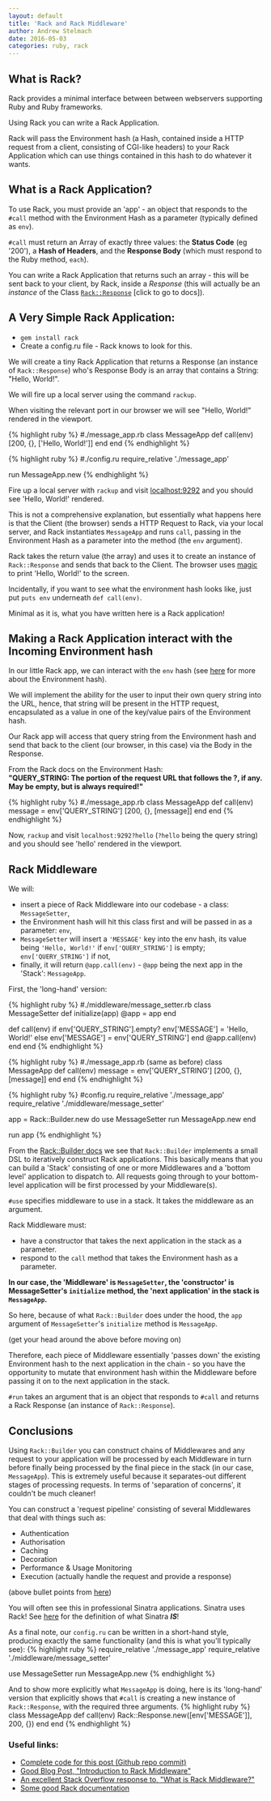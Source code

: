 ```yaml
---
layout: default
title: 'Rack and Rack Middleware'
author: Andrew Stelmach
date: 2016-05-03
categories: ruby, rack
---
```


What is Rack?
------
Rack provides a minimal interface between between webservers supporting Ruby and Ruby frameworks.

Using Rack you can write a Rack Application.

Rack will pass the Environment hash (a Hash, contained inside a HTTP request from a client, consisting of CGI-like headers) to your Rack Application which can use things contained in this hash to do whatever it wants.

What is a Rack Application?
------
To use Rack, you must provide an 'app' - an object that responds to the `#call` method with the Environment Hash as a parameter (typically defined as `env`).

`#call` must return an Array of exactly three values: the **Status Code** (eg '200'), a **Hash of Headers**, and the **Response Body** (which must respond to the Ruby method, `each`).

You can write a Rack Application that returns such an array - this will be sent back to your client, by Rack, inside a _Response_ (this will actually be an _instance_ of the Class [`Rack::Response`](http://www.rubydoc.info/github/rack/rack/Rack/Response) [click to go to docs]).

A Very Simple Rack Application:
------
- `gem install rack`
- Create a config.ru file - Rack knows to look for this.

We will create a tiny Rack Application that returns a Response (an instance of `Rack::Response`) who's Response Body is an array that contains a String: "Hello, World!".

We will fire up a local server using the command `rackup`.

When visiting the relevant port in our browser we will see "Hello, World!" rendered in the viewport.

{% highlight ruby %}
#./message_app.rb
class MessageApp
  def call(env)
    [200, {}, ['Hello, World!']]
  end
end
{% endhighlight %}

{% highlight ruby %}
#./config.ru
require_relative './message_app'

run MessageApp.new
{% endhighlight %}

Fire up a local server with `rackup` and visit [localhost:9292](http://localhost:9292) and you should see 'Hello, World!' rendered.

This is not a comprehensive explanation, but essentially what happens here is that the Client (the browser) sends a HTTP Request to Rack, via your local server, and Rack instantiates `MessageApp` and runs `call`, passing in the Environment Hash as a parameter into the method (the `env` argument).

Rack takes the return value (the array) and uses it to create an instance of `Rack::Response` and sends that back to the Client. The browser uses [magic](http://www.oxforddictionaries.com/definition/english/magic) to print 'Hello, World!' to the screen.

Incidentally, if you want to see what the environment hash looks like, just put `puts env` underneath `def call(env)`.

Minimal as it is, what you have written here is a Rack application!

Making a Rack Application interact with the Incoming Environment hash
---
In our little Rack app, we can interact with the `env` hash (see [here](http://rack.rubyforge.org/doc/SPEC.html) for more about the Environment hash).

We will implement the ability for the user to input their own query string into the URL, hence, that string will be present in the HTTP request, encapsulated as a value in one of the key/value pairs of the Environment hash.

Our Rack app will access that query string from the Environment hash and send that back to the client (our browser, in this case) via the Body in the Response.

From the Rack docs on the Environment Hash:  
**"QUERY_STRING: The portion of the request URL that follows the ?, if any. May be empty, but is always required!"**

{% highlight ruby %}
#./message_app.rb
class MessageApp
  def call(env)
    message = env['QUERY_STRING']
    [200, {}, [message]]
  end
end
{% endhighlight %}

Now, `rackup` and visit `localhost:9292?hello` (`?hello` being the query string) and you should see 'hello' rendered in the viewport.

Rack Middleware
---
We will:

- insert a piece of Rack Middleware into our codebase - a class: `MessageSetter`,
- the Environment hash will hit this class first and will be passed in as a parameter: `env`,
- `MessageSetter` will insert a `'MESSAGE'` key into the env hash, its value being `'Hello, World!'` if `env['QUERY_STRING']` is empty; `env['QUERY_STRING']` if not,
- finally, it will return `@app.call(env)` - `@app` being the next app in the 'Stack': `MessageApp`.

First, the 'long-hand' version:

{% highlight ruby %}
#./middleware/message_setter.rb
class MessageSetter
  def initialize(app)
    @app = app
  end

  def call(env)
    if env['QUERY_STRING'].empty?
      env['MESSAGE'] = 'Hello, World!'
    else
      env['MESSAGE'] = env['QUERY_STRING']
    end
    @app.call(env)
  end
end
{% endhighlight %}

{% highlight ruby %}
#./message_app.rb (same as before)
class MessageApp
  def call(env)
    message = env['QUERY_STRING']
    [200, {}, [message]]
  end
end
{% endhighlight %}

{% highlight ruby %}
#config.ru
require_relative './message_app'
require_relative './middleware/message_setter'

app = Rack::Builder.new do
  use MessageSetter
  run MessageApp.new
end

run app
{% endhighlight %}


From the [Rack::Builder docs](http://www.rubydoc.info/github/rack/rack/Rack/Builder) we see that `Rack::Builder` implements a small DSL to iteratively construct Rack applications. This basically means that you can build a 'Stack' consisting of one or more Middlewares and a 'bottom level' application to dispatch to. All requests going through to your bottom-level application will be first processed by your Middleware(s).

`#use` specifies middleware to use in a stack. It takes the middleware as an argument.

Rack Middleware must:

- have a constructor that takes the next application in the stack as a parameter.
- respond to the `call` method that takes the Environment hash as a parameter.

**In our case, the 'Middleware' is `MessageSetter`, the 'constructor' is MessageSetter's `initialize` method, the 'next application' in the stack is `MessageApp`.**

So here, because of what `Rack::Builder` does under the hood, the `app` argument of `MessageSetter`'s `initialize` method is `MessageApp`. 

(get your head around the above before moving on)

Therefore, each piece of Middleware essentially 'passes down' the existing Environment hash to the next application in the chain - so you have the opportunity to mutate that environment hash within the Middleware before passing it on to the next application in the stack.

`#run` takes an argument that is an object that responds to `#call` and returns a Rack Response (an instance of `Rack::Response`).

Conclusions
---

Using `Rack::Builder` you can construct chains of Middlewares and any request to your application will be processed by each Middleware in turn before finally being processed by the final piece in the stack (in our case, `MessageApp`). This is extremely useful because it separates-out different stages of processing requests. In terms of 'separation of concerns', it couldn't be much cleaner!

You can construct a 'request pipeline' consisting of several Middlewares that deal with things such as:

- Authentication
- Authorisation
- Caching
- Decoration
- Performance & Usage Monitoring
- Execution (actually handle the request and provide a response)

(above bullet points from [here](http://stackoverflow.com/questions/2256569/what-is-rack-middleware))

You will often see this in professional Sinatra applications. Sinatra uses Rack! See [here](https://github.com/sinatra/sinatra/blob/master/README.md) for the definition of what Sinatra ***IS***!

As a final note, our `config.ru` can be written in a short-hand style, producing exactly the same functionality (and this is what you'll typically see):
{% highlight ruby %}
require_relative './message_app'
require_relative './middleware/message_setter'

use MessageSetter
run MessageApp.new
{% endhighlight %}

And to show more explicitly what `MessageApp` is doing, here is its 'long-hand' version that explicitly shows that `#call` is creating a new instance of `Rack::Response`, with the required three arguments.
{% highlight ruby %}
class MessageApp
  def call(env)
    Rack::Response.new([env['MESSAGE']], 200, {})
  end
end
{% endhighlight %}

### Useful links:

- [Complete code for this post (Github repo commit)](https://github.com/Yorkshireman/rack_middleware_practice/tree/9310bce29006e7d846fcb6257bca66d183cce5f0)
- [Good Blog Post, "Introduction to Rack Middleware"](https://www.amberbit.com/blog/2011/07/13/introduction-to-rack-middleware/)
- [An excellent Stack Overflow response to, "What is Rack Middleware?"](http://stackoverflow.com/questions/2256569/what-is-rack-middleware)
- [Some good Rack documentation](http://rack.rubyforge.org/doc/SPEC.html)
